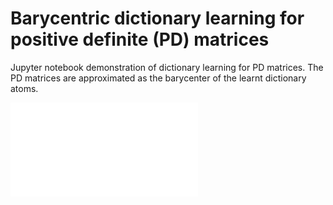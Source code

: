 # Barycentric dictionary learning for positive definite (PD) matrices
 Jupyter notebook demonstration of dictionary learning for PD matrices. The PD matrices are approximated as the barycenter of the learnt dictionary atoms.


![plot](./figure.pdf)
